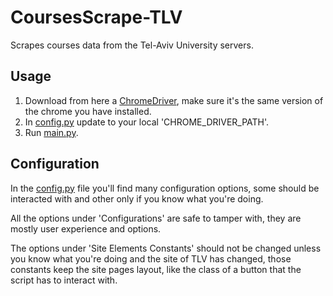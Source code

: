 # CoursesScrape-TLV
Scrapes courses data from the Tel-Aviv University servers.


## Usage

1. Download from here a [ChromeDriver](https://googlechromelabs.github.io/chrome-for-testing/), make sure it's the same version of the chrome you have installed.
2. In [config.py](config.py) update to your local 'CHROME_DRIVER_PATH'.
3. Run [main.py](main.py).


## Configuration

In the [config.py](config.py) file you'll find many configuration options, some should be interacted with and other only if you know what you're doing.

All the options under 'Configurations' are safe to tamper with, they are mostly user experience and options.

The options under 'Site Elements Constants' should not be changed unless you know what you're doing and the site of TLV has changed, those constants keep the site pages layout, like the class of a button that the script has to interact with.
